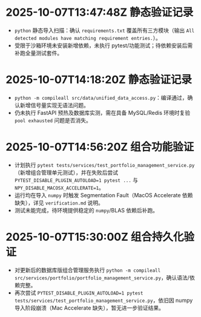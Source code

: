 # 2025-10-07T13:47:48Z 静态验证记录
- `python` 静态导入扫描：确认 `requirements.txt` 覆盖所有三方模块（输出 `All detected modules have matching requirement entries.`）。
- 受限于沙箱环境未安装新增依赖，未执行 pytest/功能测试；待依赖安装后需补跑全量测试套件。

# 2025-10-07T14:18:20Z 静态验证记录
- `python -m compileall src/data/unified_data_access.py`：编译通过，确认新增信号量实现无语法问题。
- 仍未执行 FastAPI 预热及数据库实测，需在具备 MySQL/Redis 环境时复验 `pool exhausted` 问题是否消失。

# 2025-10-07T14:56:20Z 组合功能验证
- 计划执行 `pytest tests/services/test_portfolio_management_service.py`（新增组合管理单元测试），并在失败后尝试 `PYTEST_DISABLE_PLUGIN_AUTOLOAD=1 pytest ...` 与 `NPY_DISABLE_MACOSX_ACCELERATE=1`。
- 运行均在导入 `numpy` 时触发 Segmentation Fault（MacOS Accelerate 依赖缺失），详见 `verification.md` 说明。
- 测试未能完成，待环境提供稳定的 `numpy`/BLAS 依赖后补跑。

# 2025-10-07T15:30:00Z 组合持久化验证
- 对更新后的数据库版组合管理服务执行 `python -m compileall src/services/portfolio/portfolio_management_service.py`，确认语法/依赖完整。
- 再次尝试 `PYTEST_DISABLE_PLUGIN_AUTOLOAD=1 pytest tests/services/test_portfolio_management_service.py`，依旧因 numpy 导入阶段崩溃（Mac Accelerate 缺失），暂无进一步验证结果。

